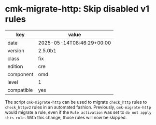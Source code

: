 [//]: # (werk v2)
# cmk-migrate-http: Skip disabled v1 rules

key        | value
---------- | ---
date       | 2025-05-14T08:46:29+00:00
version    | 2.5.0b1
class      | fix
edition    | cre
component  | omd
level      | 1
compatible | yes

The script `cmk-migrate-http` can be used to migrate `check_http` rules to `check_httpv2` rules in an automated fashion.
Previously, `cmk-migrate-http` would migrate a rule, even if the `Rule activation` was set to `do not apply this rule`.
With this change, those rules will now be skipped.
